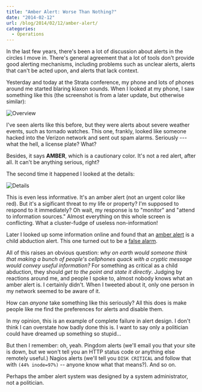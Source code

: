 ```yaml
---
title: "Amber Alert: Worse Than Nothing?"
date: "2014-02-12"
url: /blog/2014/02/12/amber-alert/
categories:
  - Operations
---
```

In the last few years, there's been a lot of discussion about alerts in the
circles I move in. There's general agreement that a lot of tools don't provide
good alerting mechanisms, including problems such as unclear alerts, alerts that
can't be acted upon, and alerts that lack context.

Yesterday and today at the Strata conference, my phone and lots of
phones around me started blaring klaxon sounds. When I looked at my phone, I saw
something like this (the screenshot is from a later update, but otherwise
similar):

![Overview][1]

I've seen alerts like this before, but they were alerts about severe weather
events, such as tornado watches. This one, frankly, looked like someone hacked
into the Verizon network and sent out spam alarms. Seriously --- what the hell,
a license plate? What?

Besides, it says **AMBER**, which is a cautionary color. It's not a red alert,
after all. It can't be anything serious, right?

The second time it happened I looked at the details:

![Details][2]

This is even less informative. It's an amber alert (not an urgent color like
red). But it's a sigificant threat to my life or property? I'm supposed to
respond to it immediately? Oh wait, my response is to "monitor" and "attend to
information sources." Almost everything on this whole screen is conflicting.
What a cluster-fudge of useless non-information!

Later I looked up some information online and found that an [amber alert][3] is a
child abduction alert. This one turned out to be a [false alarm][4].

All of this raises an obvious question: *why on earth would someone think that
making a bunch of people's cellphones quack with a cryptic message would convey
useful information?* For something as critical as a child abduction, they should
*get to the point and state it directly*. Judging by reactions around me, and
people I spoke to, almost nobody knows what an amber alert is. I certainly
didn't. When I tweeted about it, only one person in my network seemed to be
aware of it.

How can *anyone* take something like this seriously? All this does is make
people like me find the preferences for alerts and disable them.

In my opinion, this is an example of complete failure in alert design. I don't
think I can overstate how badly done this is. I want to say only a politician
could have dreamed up something so stupid...

But then I remember: oh, yeah. Pingdom alerts (we'll email you that your site is
down, but we won't tell you an HTTP status code or anything else remotely
useful.) Nagios alerts (we'll tell you `DISK CRITICAL` and follow that with
`(44% inode=97%)` -- anyone know what that means?). And so on.

Perhaps the amber alert system was designed by a system administrator, not a
politician.

[1]: /media/2014/02/amber-alert-overview.png
[2]: /media/2014/02/amber-alert-detail.png
[3]: http://en.wikipedia.org/wiki/AMBER_Alert
[4]: http://www.sfgate.com/crime/article/Person-of-interest-in-Amber-Alert-case-5228726.php
